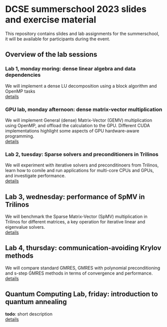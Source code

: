 # DCSE summerschool 2023 slides and exercise material

This repository contains slides and lab assignments for the summerschool,
it will be available for participants during the event.

## Overview of the lab sessions

### Lab 1, monday moring: dense linear algebra and data dependencies

We will implement a dense LU decomposition using a block algorithm and OpenMP tasks  
[details](lab1/README.md)

### GPU lab, monday afternoon: dense matrix-vector multiplication

We will implement General (dense) Matrix-Vector (GEMV) multiplication using OpenMP, 
and offload the calculation to the GPU. Different CUDA implementations highlight some
aspects of GPU hardware-aware programming.  
[details](gpu-lab/README.md)

### Lab 2, tuesday: Sparse solvers and preconditioners in Trilinos

We will experiment with iterative solvers and preconditinoers from Trilinos, learn how to
comile and run applications for multi-core CPUs and GPUs, and investigate performance.  
[details](lab2/README.md)

## Lab 3, wednesday: performance of SpMV in Trilinos

We will benchmark the Sparse Matrix-Vector (SpMV) multiplication in Trilinos for different matrices, a key operation for iterative linear and eigenvalue solvers.  
[details](lab3/README.md)

## Lab 4, thursday: communication-avoiding Krylov methods

We will compare standard GMRES, GMRES with polynomial preconditioning and s-step GMRES methods in terms of convergence and performance.  
[details](lab4/README.md)

## Quantum Computing Lab, friday: introduction to quantum annealing

**todo**: short description  
[details](qc-lab/README.md)

